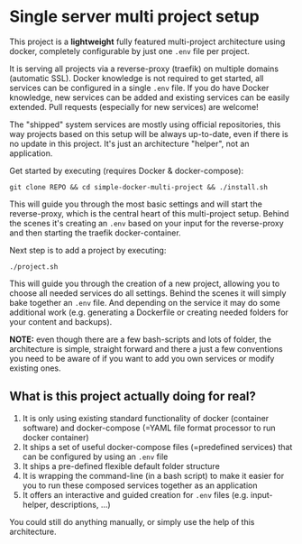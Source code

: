 # Single server multi project setup
This project is a **lightweight** fully featured multi-project architecture using docker, 
completely configurable by just one `.env` file per project. 

It is serving all projects via a reverse-proxy (traefik) on multiple domains (automatic SSL).
Docker knowledge is not required to get started, all services can be configured in a single `.env` file.
If you do have Docker knowledge, new services can be added and existing services can be easily extended. 
Pull requests (especially for new services) are welcome! 

The "shipped" system services are mostly using official repositories, this way projects based on this setup
will be always up-to-date, even if there is no update in this project. It's just an architecture "helper", not an application.

Get started by executing (requires Docker & docker-compose):
```
git clone REPO && cd simple-docker-multi-project && ./install.sh
```
This will guide you through the most basic settings and will start the reverse-proxy, which is the central
heart of this multi-project setup. Behind the scenes it's creating an `.env` based on your input for the 
reverse-proxy and then starting the traefik docker-container.

Next step is to add a project by executing:
```
./project.sh
```
This will guide you through the creation of a new project, allowing you to choose all needed services do all settings.
Behind the scenes it will simply bake together an `.env` file. And depending on the service it may do some additional work (e.g. generating a Dockerfile or creating needed folders for your content and backups).

**NOTE:** even though there are a few bash-scripts and lots of folder, the architecture is simple, straight forward and there a just a few conventions you need
to be aware of if you want to add you own services or modify existing ones.

## What is this project actually doing for real?
1. It is only using existing standard functionality of docker (container software) and docker-compose (=YAML file format processor to run docker container)
1. It ships a set of useful docker-compose files (=predefined services) that can be configured by using an `.env` file
1. It ships a pre-defined flexible default folder structure
1. It is wrapping the command-line (in a bash script) to make it easier for you to run these composed services together as an application
1. It offers an interactive and guided creation for `.env` files (e.g. input-helper, descriptions, ...)

You could still do anything manually, or simply use the help of this architecture.
